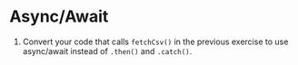 # Async/Await

1. Convert your code that calls `fetchCsv()` in the previous exercise to use async/await instead of `.then()` and `.catch()`.
